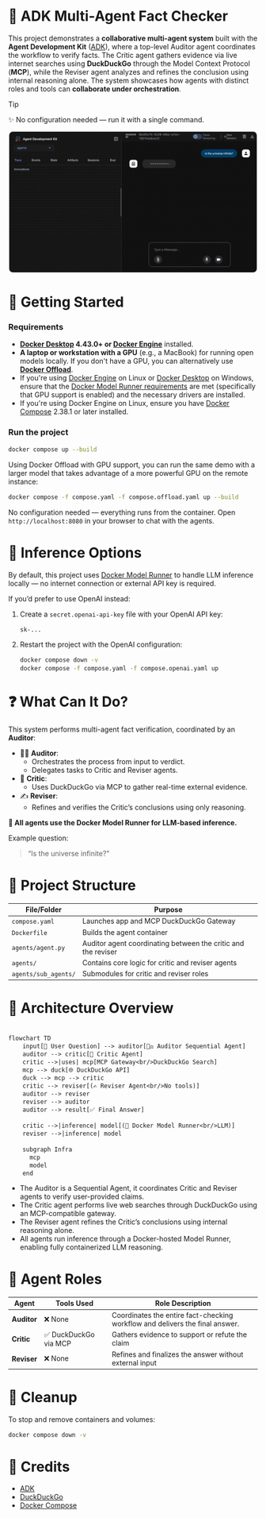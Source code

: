 # 🧠 ADK Multi-Agent Fact Checker

This project demonstrates a **collaborative multi-agent system** built with the **Agent Development Kit** ([ADK]),
where a top-level Auditor agent coordinates the workflow to verify facts. The Critic agent gathers evidence
via live internet searches using **DuckDuckGo** through the Model Context Protocol (**MCP**), while the Reviser
agent analyzes and refines the conclusion using internal reasoning alone. The system showcases how agents
with distinct roles and tools can **collaborate under orchestration**.

> [!Tip]
> ✨ No configuration needed — run it with a single command.

<p align="center">
  <img src="demo.gif"
       alt="ADK Multi-Agent Fact Check Demo"
       width="500"
       style="border: 1px solid #ccc; border-radius: 8px;" />
</p>

# 🚀 Getting Started

### Requirements

+ **[Docker Desktop] 4.43.0+ or [Docker Engine]** installed.
+ **A laptop or workstation with a GPU** (e.g., a MacBook) for running open models locally. If you
  don't have a GPU, you can alternatively use **[Docker Offload]**.
+ If you're using [Docker Engine] on Linux or [Docker Desktop] on Windows, ensure that the
  [Docker Model Runner requirements] are met (specifically that GPU
  support is enabled) and the necessary drivers are installed.
+ If you're using Docker Engine on Linux, ensure you have [Docker Compose] 2.38.1 or later installed.

### Run the project

```sh
docker compose up --build
```

Using Docker Offload with GPU support, you can run the same demo with a larger model that takes
advantage of a more powerful GPU on the remote instance:

```sh
docker compose -f compose.yaml -f compose.offload.yaml up --build
```

No configuration needed — everything runs from the container. Open `http://localhost:8080` in your
browser to chat with the agents.

# 🧠 Inference Options

By default, this project uses [Docker Model Runner] to handle LLM inference locally — no internet
connection or external API key is required.

If you’d prefer to use OpenAI instead:

1. Create a `secret.openai-api-key` file with your OpenAI API key:

    ```plaintext
    sk-...
    ```

2. Restart the project with the OpenAI configuration:

    ```sh
    docker compose down -v
    docker compose -f compose.yaml -f compose.openai.yaml up
    ```

# ❓ What Can It Do?

This system performs multi-agent fact verification, coordinated by an **Auditor**:

+ 🧑‍⚖️ **Auditor**:
  * Orchestrates the process from input to verdict.
  * Delegates tasks to Critic and Reviser agents.
+ 🧠 **Critic**:
  * Uses DuckDuckGo via MCP to gather real-time external evidence.
+ ✍️ **Reviser**:
  * Refines and verifies the Critic’s conclusions using only reasoning.

**🧠 All agents use the Docker Model Runner for LLM-based inference.**

Example question:

> “Is the universe infinite?"

# 🧱 Project Structure

| **File/Folder**      | **Purpose**                                                   |
| -------------------- | ------------------------------------------------------------- |
| `compose.yaml`       | Launches app and MCP DuckDuckGo Gateway                       |
| `Dockerfile`         | Builds the agent container                                    |
| `agents/agent.py`    | Auditor agent coordinating between the critic and the reviser |
| `agents/`            | Contains core logic for critic and reviser agents             |
| `agents/sub_agents/` | Submodules for critic and reviser roles                       |

# 🔧 Architecture Overview

```mermaid

flowchart TD
    input[📝 User Question] --> auditor[🧑‍⚖️ Auditor Sequential Agent]
    auditor --> critic[🧠 Critic Agent]
    critic -->|uses| mcp[MCP Gateway<br/>DuckDuckGo Search]
    mcp --> duck[🌐 DuckDuckGo API]
    duck --> mcp --> critic
    critic --> reviser[(✍️ Reviser Agent<br/>No tools)]
    auditor --> reviser
    reviser --> auditor
    auditor --> result[✅ Final Answer]

    critic -->|inference| model[(🧠 Docker Model Runner<br/>LLM)]
    reviser -->|inference| model

    subgraph Infra
      mcp
      model
    end

```

+ The Auditor is a Sequential Agent, it coordinates Critic and Reviser agents to verify user-provided claims.
+ The Critic agent performs live web searches through DuckDuckGo using an MCP-compatible gateway.
+ The Reviser agent refines the Critic’s conclusions using internal reasoning alone.
+ All agents run inference through a Docker-hosted Model Runner, enabling fully containerized LLM reasoning.

# 🤝 Agent Roles

| **Agent**   | **Tools Used**        | **Role Description**                                                         |
| ----------- | --------------------- | ---------------------------------------------------------------------------- |
| **Auditor** | ❌ None               | Coordinates the entire fact-checking workflow and delivers the final answer. |
| **Critic**  | ✅ DuckDuckGo via MCP | Gathers evidence to support or refute the claim                              |
| **Reviser** | ❌ None               | Refines and finalizes the answer without external input                      |

# 🧹 Cleanup

To stop and remove containers and volumes:

```sh
docker compose down -v
```

# 📎 Credits

+ [ADK]
+ [DuckDuckGo]
+ [Docker Compose]

[ADK]: https://google.github.io/adk-docs/
[DuckDuckGo]: https://duckduckgo.com
[Docker Compose]: https://github.com/docker/compose
[Docker Desktop]: https://www.docker.com/products/docker-desktop/
[Docker Engine]: https://docs.docker.com/engine/
[Docker Model Runner]: https://docs.docker.com/ai/model-runner/
[Docker Model Runner requirements]: https://docs.docker.com/ai/model-runner/
[Docker Offload]: https://www.docker.com/products/docker-offload/
